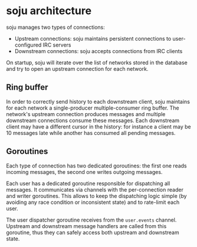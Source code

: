 # soju architecture

soju manages two types of connections:

- Upstream connections: soju maintains persistent connections to
  user-configured IRC servers
- Downstream connections: soju accepts connections from IRC clients

On startup, soju will iterate over the list of networks stored in the database
and try to open an upstream connection for each network.

## Ring buffer

In order to correctly send history to each downstream client, soju maintains
for each network a single-producer multiple-consumer ring buffer. The network's
upstream connection produces messages and multiple downstream connections
consume these messages. Each downstream client may have a different cursor in
the history: for instance a client may be 10 messages late while another has
consumed all pending messages.

## Goroutines

Each type of connection has two dedicated goroutines: the first one reads
incoming messages, the second one writes outgoing messages.

Each user has a dedicated goroutine responsible for dispatching all messages.
It communicates via channels with the per-connection reader and writer
goroutines. This allows to keep the dispatching logic simple (by avoiding any
race condition or inconsistent state) and to rate-limit each user.

The user dispatcher goroutine receives from the `user.events` channel. Upstream
and downstream message handlers are called from this goroutine, thus they can
safely access both upstream and downstream state.
